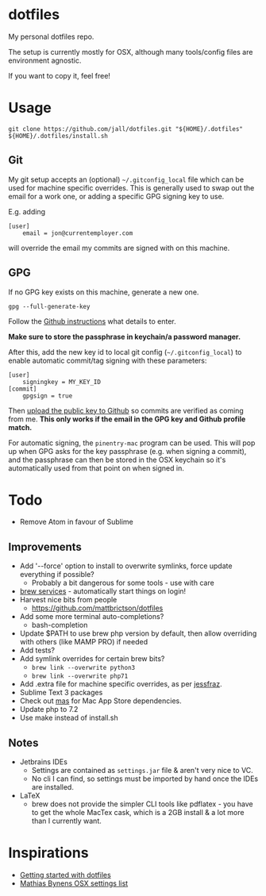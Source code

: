 # dotfiles

My personal dotfiles repo.

The setup is currently mostly for OSX, although many tools/config files are environment agnostic.

If you want to copy it, feel free!

# Usage

```
git clone https://github.com/jall/dotfiles.git "${HOME}/.dotfiles"
${HOME}/.dotfiles/install.sh
```

## Git

My git setup accepts an (optional) `~/.gitconfig_local` file which can be used for machine specific overrides. This is generally used to swap out the email for a work one, or adding a specific GPG signing key to use.

E.g. adding
```
[user]
    email = jon@currentemployer.com
```
will override the email my commits are signed with on this machine.

## GPG

If no GPG key exists on this machine, generate a new one.
```
gpg --full-generate-key
```
Follow the [Github instructions](https://help.github.com/articles/generating-a-new-gpg-key) what details to enter.

**Make sure to store the passphrase in keychain/a password manager.**

After this, add the new key id to local git config (`~/.gitconfig_local`) to enable automatic commit/tag signing with these parameters:
```
[user]
    signingkey = MY_KEY_ID
[commit]
    gpgsign = true

```

Then [upload the public key to Github](https://help.github.com/articles/adding-a-new-gpg-key-to-your-github-account) so commits are verified as coming from me. **This only works if the email in the GPG key and Github profile match.**

For automatic signing, the `pinentry-mac` program can be used. This will pop up when GPG asks for the key passphrase (e.g. when signing a commit), and the passphrase can then be stored in the OSX keychain so it's automatically used from that point on when signed in.

# Todo

* Remove Atom in favour of Sublime

## Improvements

* Add '--force' option to install to overwrite symlinks, force update everything if possible?
    * Probably a bit dangerous for some tools - use with care
* [brew services](https://github.com/Homebrew/homebrew-services) - automatically start things on login!
* Harvest nice bits from people
    * https://github.com/mattbrictson/dotfiles
* Add some more terminal auto-completions?
    * bash-completion
* Update $PATH to use brew php version by default, then allow overriding with others (like MAMP PRO) if needed
* Add tests?
* Add symlink overrides for certain brew bits?
    * `brew link --overwrite python3`
    * `brew link --overwrite php71`
* Add .extra file for machine specific overrides, as per [jessfraz](https://github.com/jessfraz/dotfiles).
* Sublime Text 3 packages
* Check out [mas](https://github.com/mas-cli/mas) for Mac App Store dependencies.
* Update php to 7.2
* Use make instead of install.sh


## Notes

* Jetbrains IDEs
    * Settings are contained as `settings.jar` file & aren't very nice to VC.
    * No cli I can find, so settings must be imported by hand once the IDEs are installed.
* LaTeX
    * brew does not provide the simpler CLI tools like pdflatex - you have to get the whole MacTex cask, which is a 2GB install & a lot more than I currently want.

# Inspirations

* [Getting started with dotfiles](https://medium.com/@webprolific/getting-started-with-dotfiles-43c3602fd789)
* [Mathias Bynens OSX settings list](https://github.com/mathiasbynens/dotfiles/blob/master/.macos)
